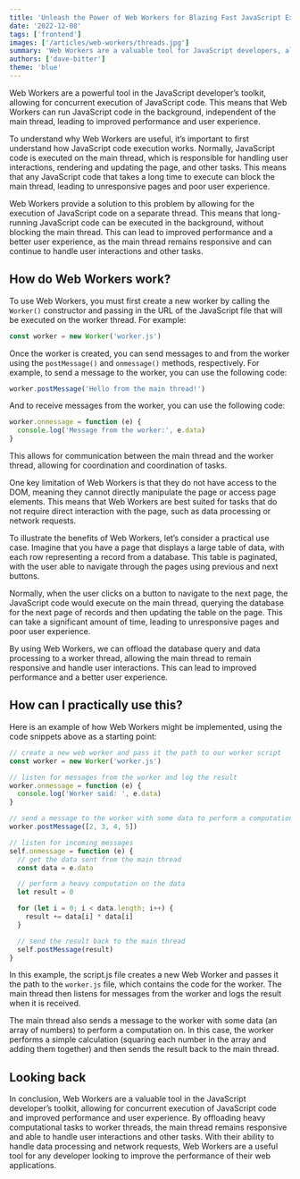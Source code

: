 ```yaml
---
title: 'Unleash the Power of Web Workers for Blazing Fast JavaScript Execution'
date: '2022-12-08'
tags: ['frontend']
images: ['/articles/web-workers/threads.jpg']
summary: 'Web Workers are a valuable tool for JavaScript developers, allowing for concurrent execution of code and improved performance and user experience. In this blog post, we explore the benefits of Web Workers and provide a practical use case with code examples.'
authors: ['dave-bitter']
theme: 'blue'
---
```


Web Workers are a powerful tool in the JavaScript developer’s toolkit, allowing for concurrent execution of JavaScript code. This means that Web Workers can run JavaScript code in the background, independent of the main thread, leading to improved performance and user experience.

To understand why Web Workers are useful, it’s important to first understand how JavaScript code execution works. Normally, JavaScript code is executed on the main thread, which is responsible for handling user interactions, rendering and updating the page, and other tasks. This means that any JavaScript code that takes a long time to execute can block the main thread, leading to unresponsive pages and poor user experience.

Web Workers provide a solution to this problem by allowing for the execution of JavaScript code on a separate thread. This means that long-running JavaScript code can be executed in the background, without blocking the main thread. This can lead to improved performance and a better user experience, as the main thread remains responsive and can continue to handle user interactions and other tasks.

## How do Web Workers work?

To use Web Workers, you must first create a new worker by calling the `Worker()` constructor and passing in the URL of the JavaScript file that will be executed on the worker thread. For example:

```js
const worker = new Worker('worker.js')
```

Once the worker is created, you can send messages to and from the worker using the `postMessage()` and `onmessage()` methods, respectively. For example, to send a message to the worker, you can use the following code:

```js
worker.postMessage('Hello from the main thread!')
```

And to receive messages from the worker, you can use the following code:

```js
worker.onmessage = function (e) {
  console.log('Message from the worker:', e.data)
}
```

This allows for communication between the main thread and the worker thread, allowing for coordination and coordination of tasks.

One key limitation of Web Workers is that they do not have access to the DOM, meaning they cannot directly manipulate the page or access page elements. This means that Web Workers are best suited for tasks that do not require direct interaction with the page, such as data processing or network requests.

To illustrate the benefits of Web Workers, let’s consider a practical use case. Imagine that you have a page that displays a large table of data, with each row representing a record from a database. This table is paginated, with the user able to navigate through the pages using previous and next buttons.

Normally, when the user clicks on a button to navigate to the next page, the JavaScript code would execute on the main thread, querying the database for the next page of records and then updating the table on the page. This can take a significant amount of time, leading to unresponsive pages and poor user experience.

By using Web Workers, we can offload the database query and data processing to a worker thread, allowing the main thread to remain responsive and handle user interactions. This can lead to improved performance and a better user experience.

## How can I practically use this?

Here is an example of how Web Workers might be implemented, using the code snippets above as a starting point:

```js:main.js
// create a new web worker and pass it the path to our worker script
const worker = new Worker('worker.js')

// listen for messages from the worker and log the result
worker.onmessage = function (e) {
  console.log('Worker said: ', e.data)
}

// send a message to the worker with some data to perform a computation on
worker.postMessage([2, 3, 4, 5])
```

```js:worker.js
// listen for incoming messages
self.onmessage = function (e) {
  // get the data sent from the main thread
  const data = e.data

  // perform a heavy computation on the data
  let result = 0

  for (let i = 0; i < data.length; i++) {
    result += data[i] * data[i]
  }

  // send the result back to the main thread
  self.postMessage(result)
}
```

In this example, the script.js file creates a new Web Worker and passes it the path to the `worker.js` file, which contains the code for the worker. The main thread then listens for messages from the worker and logs the result when it is received.

The main thread also sends a message to the worker with some data (an array of numbers) to perform a computation on. In this case, the worker performs a simple calculation (squaring each number in the array and adding them together) and then sends the result back to the main thread.

## Looking back

In conclusion, Web Workers are a valuable tool in the JavaScript developer’s toolkit, allowing for concurrent execution of JavaScript code and improved performance and user experience. By offloading heavy computational tasks to worker threads, the main thread remains responsive and able to handle user interactions and other tasks. With their ability to handle data processing and network requests, Web Workers are a useful tool for any developer looking to improve the performance of their web applications.
